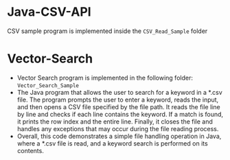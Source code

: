 # Java-CSV-API
CSV sample program is implemented inside the `CSV_Read_Sample` folder

# Vector-Search

- Vector Search program is implemented in the following folder: `Vector_Search_Sample` 
- The Java program that allows the user to search for a keyword in a *.csv file. The program prompts the user to enter a keyword, reads the input, and then opens a CSV file specified by the file path. It reads the file line by line and checks if each line contains the keyword. If a match is found, it prints the row index and the entire line. Finally, it closes the file and handles any exceptions that may occur during the file reading process.
- Overall, this code demonstrates a simple file handling operation in Java, where a *.csv file is read, and a keyword search is performed on its contents.

